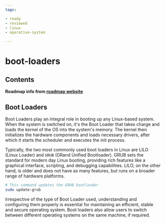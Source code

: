 ```yaml
---
tags:

- ready
- reviewed
- linux
- operative-system

---
```


# boot-loaders

## Contents

__Roadmap info from [roadmap website](https://roadmap.sh/linux/booting-linux/boot-loaders)__

## Boot Loaders

Boot Loaders play an integral role in booting up any Linux-based system. When the system is switched on, it's the Boot Loader that takes charge and loads the kernel of the OS into the system's memory. The kernel then initializes the hardware components and loads necessary drivers, after which it starts the scheduler and executes the init process.

Typically, the two most commonly used boot loaders in Linux are LILO (Linux Loader) and `GRUB` (GRand Unified Bootloader). GRUB sets the standard for modern day Linux booting, providing rich features like a graphical interface, scripting, and debugging capabilities. LILO, on the other hand, is older and does not have as many features, but runs on a broader range of hardware platforms.

```bash
# This command updates the GRUB bootloader 
sudo update-grub

```

Irrespective of the type of Boot Loader used, understanding and configuring them properly is essential for maintaining an efficient, stable and secure operating system. Boot loaders also allow users to switch between different operating systems on the same machine, if required.
